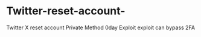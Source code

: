 # Twitter-reset-account-
 Twitter X reset account Private Method 0day Exploit 
 exploit can bypass 2FA


